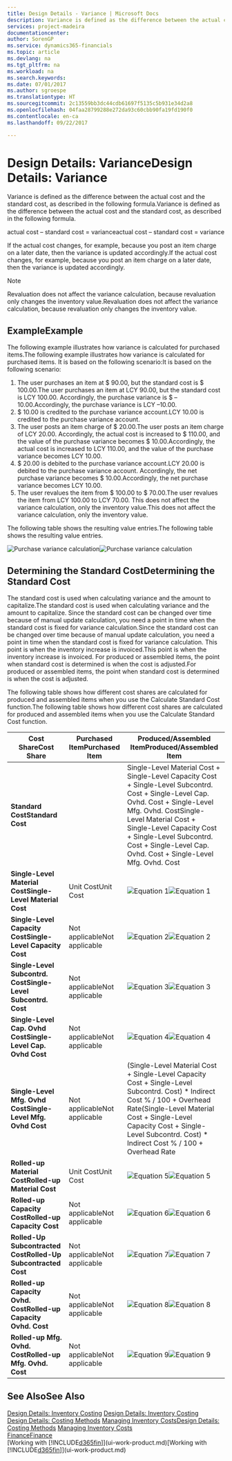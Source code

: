 ```yaml
---
title: Design Details - Variance | Microsoft Docs
description: Variance is defined as the difference between the actual cost and the standard cost, as described in the following formula.
services: project-madeira
documentationcenter: 
author: SorenGP
ms.service: dynamics365-financials
ms.topic: article
ms.devlang: na
ms.tgt_pltfrm: na
ms.workload: na
ms.search.keywords: 
ms.date: 07/01/2017
ms.author: sgroespe
ms.translationtype: HT
ms.sourcegitcommit: 2c13559bb3dc44cdb61697f5135c5b931e34d2a8
ms.openlocfilehash: 04faa28799288e272da93c60cbb90fa19fd190f0
ms.contentlocale: en-ca
ms.lasthandoff: 09/22/2017

---
```

# <a name="design-details-variance"></a><span data-ttu-id="5f1c1-103">Design Details: Variance</span><span class="sxs-lookup"><span data-stu-id="5f1c1-103">Design Details: Variance</span></span>
<span data-ttu-id="5f1c1-104">Variance is defined as the difference between the actual cost and the standard cost, as described in the following formula.</span><span class="sxs-lookup"><span data-stu-id="5f1c1-104">Variance is defined as the difference between the actual cost and the standard cost, as described in the following formula.</span></span>  

 <span data-ttu-id="5f1c1-105">actual cost – standard cost = variance</span><span class="sxs-lookup"><span data-stu-id="5f1c1-105">actual cost – standard cost = variance</span></span>  

 <span data-ttu-id="5f1c1-106">If the actual cost changes, for example, because you post an item charge on a later date, then the variance is updated accordingly.</span><span class="sxs-lookup"><span data-stu-id="5f1c1-106">If the actual cost changes, for example, because you post an item charge on a later date, then the variance is updated accordingly.</span></span>  

> [!NOTE]  
>  <span data-ttu-id="5f1c1-107">Revaluation does not affect the variance calculation, because revaluation only changes the inventory value.</span><span class="sxs-lookup"><span data-stu-id="5f1c1-107">Revaluation does not affect the variance calculation, because revaluation only changes the inventory value.</span></span>  

## <a name="example"></a><span data-ttu-id="5f1c1-108">Example</span><span class="sxs-lookup"><span data-stu-id="5f1c1-108">Example</span></span>  
 <span data-ttu-id="5f1c1-109">The following example illustrates how variance is calculated for purchased items.</span><span class="sxs-lookup"><span data-stu-id="5f1c1-109">The following example illustrates how variance is calculated for purchased items.</span></span> <span data-ttu-id="5f1c1-110">It is based on the following scenario:</span><span class="sxs-lookup"><span data-stu-id="5f1c1-110">It is based on the following scenario:</span></span>  

1.  <span data-ttu-id="5f1c1-111">The user purchases an item at $ 90.00, but the standard cost is $ 100.00.</span><span class="sxs-lookup"><span data-stu-id="5f1c1-111">The user purchases an item at LCY 90.00, but the standard cost is LCY 100.00.</span></span> <span data-ttu-id="5f1c1-112">Accordingly, the purchase variance is $ –10.00.</span><span class="sxs-lookup"><span data-stu-id="5f1c1-112">Accordingly, the purchase variance is LCY –10.00.</span></span>  
2.  <span data-ttu-id="5f1c1-113">$ 10.00 is credited to the purchase variance account.</span><span class="sxs-lookup"><span data-stu-id="5f1c1-113">LCY 10.00 is credited to the purchase variance account.</span></span>  
3.  <span data-ttu-id="5f1c1-114">The user posts an item charge of $ 20.00.</span><span class="sxs-lookup"><span data-stu-id="5f1c1-114">The user posts an item charge of LCY 20.00.</span></span> <span data-ttu-id="5f1c1-115">Accordingly, the actual cost is increased to $ 110.00, and the value of the purchase variance becomes $ 10.00.</span><span class="sxs-lookup"><span data-stu-id="5f1c1-115">Accordingly, the actual cost is increased to LCY 110.00, and the value of the purchase variance becomes LCY 10.00.</span></span>  
4.  <span data-ttu-id="5f1c1-116">$ 20.00 is debited to the purchase variance account.</span><span class="sxs-lookup"><span data-stu-id="5f1c1-116">LCY 20.00 is debited to the purchase variance account.</span></span> <span data-ttu-id="5f1c1-117">Accordingly, the net purchase variance becomes $ 10.00.</span><span class="sxs-lookup"><span data-stu-id="5f1c1-117">Accordingly, the net purchase variance becomes LCY 10.00.</span></span>  
5.  <span data-ttu-id="5f1c1-118">The user revalues the item from $ 100.00 to $ 70.00.</span><span class="sxs-lookup"><span data-stu-id="5f1c1-118">The user revalues the item from LCY 100.00 to LCY 70.00.</span></span> <span data-ttu-id="5f1c1-119">This does not affect the variance calculation, only the inventory value.</span><span class="sxs-lookup"><span data-stu-id="5f1c1-119">This does not affect the variance calculation, only the inventory value.</span></span>  

 <span data-ttu-id="5f1c1-120">The following table shows the resulting value entries.</span><span class="sxs-lookup"><span data-stu-id="5f1c1-120">The following table shows the resulting value entries.</span></span>  

 <span data-ttu-id="5f1c1-121">![Purchase variance calculation](media/design_details_inventory_costing_11_purchase_variance.png "design_details_inventory_costing_11_purchase_variance")</span><span class="sxs-lookup"><span data-stu-id="5f1c1-121">![Purchase variance calculation](media/design_details_inventory_costing_11_purchase_variance.png "design_details_inventory_costing_11_purchase_variance")</span></span>  

## <a name="determining-the-standard-cost"></a><span data-ttu-id="5f1c1-122">Determining the Standard Cost</span><span class="sxs-lookup"><span data-stu-id="5f1c1-122">Determining the Standard Cost</span></span>  
 <span data-ttu-id="5f1c1-123">The standard cost is used when calculating variance and the amount to capitalize.</span><span class="sxs-lookup"><span data-stu-id="5f1c1-123">The standard cost is used when calculating variance and the amount to capitalize.</span></span> <span data-ttu-id="5f1c1-124">Since the standard cost can be changed over time because of manual update calculation, you need a point in time when the standard cost is fixed for variance calculation.</span><span class="sxs-lookup"><span data-stu-id="5f1c1-124">Since the standard cost can be changed over time because of manual update calculation, you need a point in time when the standard cost is fixed for variance calculation.</span></span> <span data-ttu-id="5f1c1-125">This point is when the inventory increase is invoiced.</span><span class="sxs-lookup"><span data-stu-id="5f1c1-125">This point is when the inventory increase is invoiced.</span></span> <span data-ttu-id="5f1c1-126">For produced or assembled items, the point when standard cost is determined is when the cost is adjusted.</span><span class="sxs-lookup"><span data-stu-id="5f1c1-126">For produced or assembled items, the point when standard cost is determined is when the cost is adjusted.</span></span>  

 <span data-ttu-id="5f1c1-127">The following table shows how different cost shares are calculated for produced and assembled items when you use the Calculate Standard Cost function.</span><span class="sxs-lookup"><span data-stu-id="5f1c1-127">The following table shows how different cost shares are calculated for produced and assembled items when you use the Calculate Standard Cost function.</span></span>  

|<span data-ttu-id="5f1c1-128">Cost Share</span><span class="sxs-lookup"><span data-stu-id="5f1c1-128">Cost Share</span></span>|<span data-ttu-id="5f1c1-129">Purchased Item</span><span class="sxs-lookup"><span data-stu-id="5f1c1-129">Purchased Item</span></span>|<span data-ttu-id="5f1c1-130">Produced/Assembled Item</span><span class="sxs-lookup"><span data-stu-id="5f1c1-130">Produced/Assembled Item</span></span>|  
|----------------|--------------------|------------------------------|  
|<span data-ttu-id="5f1c1-131">**Standard Cost**</span><span class="sxs-lookup"><span data-stu-id="5f1c1-131">**Standard Cost**</span></span>||<span data-ttu-id="5f1c1-132">Single-Level Material Cost + Single-Level Capacity Cost + Single-Level Subcontrd. Cost + Single-Level Cap. Ovhd. Cost + Single-Level Mfg. Ovhd. Cost</span><span class="sxs-lookup"><span data-stu-id="5f1c1-132">Single-Level Material Cost + Single-Level Capacity Cost + Single-Level Subcontrd. Cost + Single-Level Cap. Ovhd. Cost + Single-Level Mfg. Ovhd. Cost</span></span>|  
|<span data-ttu-id="5f1c1-133">**Single-Level Material Cost**</span><span class="sxs-lookup"><span data-stu-id="5f1c1-133">**Single-Level Material Cost**</span></span>|<span data-ttu-id="5f1c1-134">Unit Cost</span><span class="sxs-lookup"><span data-stu-id="5f1c1-134">Unit Cost</span></span>|<span data-ttu-id="5f1c1-135">![Equation 1](media/design_details_inventory_costing_11_equation_1.png "design_details_inventory_costing_11_equation_1")</span><span class="sxs-lookup"><span data-stu-id="5f1c1-135">![Equation 1](media/design_details_inventory_costing_11_equation_1.png "design_details_inventory_costing_11_equation_1")</span></span>|  
|<span data-ttu-id="5f1c1-136">**Single-Level Capacity Cost**</span><span class="sxs-lookup"><span data-stu-id="5f1c1-136">**Single-Level Capacity Cost**</span></span>|<span data-ttu-id="5f1c1-137">Not applicable</span><span class="sxs-lookup"><span data-stu-id="5f1c1-137">Not applicable</span></span>|<span data-ttu-id="5f1c1-138">![Equation 2](media/design_details_inventory_costing_11_equation_2.png "design_details_inventory_costing_11_equation_2")</span><span class="sxs-lookup"><span data-stu-id="5f1c1-138">![Equation 2](media/design_details_inventory_costing_11_equation_2.png "design_details_inventory_costing_11_equation_2")</span></span>|  
|<span data-ttu-id="5f1c1-139">**Single-Level Subcontrd. Cost**</span><span class="sxs-lookup"><span data-stu-id="5f1c1-139">**Single-Level Subcontrd. Cost**</span></span>|<span data-ttu-id="5f1c1-140">Not applicable</span><span class="sxs-lookup"><span data-stu-id="5f1c1-140">Not applicable</span></span>|<span data-ttu-id="5f1c1-141">![Equation 3](media/design_details_inventory_costing_11_equation_3.png "design_details_inventory_costing_11_equation_3")</span><span class="sxs-lookup"><span data-stu-id="5f1c1-141">![Equation 3](media/design_details_inventory_costing_11_equation_3.png "design_details_inventory_costing_11_equation_3")</span></span>|  
|<span data-ttu-id="5f1c1-142">**Single-Level Cap. Ovhd Cost**</span><span class="sxs-lookup"><span data-stu-id="5f1c1-142">**Single-Level Cap. Ovhd Cost**</span></span>|<span data-ttu-id="5f1c1-143">Not applicable</span><span class="sxs-lookup"><span data-stu-id="5f1c1-143">Not applicable</span></span>|<span data-ttu-id="5f1c1-144">![Equation 4](media/design_details_inventory_costing_11_equation_4.png "design_details_inventory_costing_11_equation_4")</span><span class="sxs-lookup"><span data-stu-id="5f1c1-144">![Equation 4](media/design_details_inventory_costing_11_equation_4.png "design_details_inventory_costing_11_equation_4")</span></span>|  
|<span data-ttu-id="5f1c1-145">**Single-Level Mfg. Ovhd Cost**</span><span class="sxs-lookup"><span data-stu-id="5f1c1-145">**Single-Level Mfg. Ovhd Cost**</span></span>|<span data-ttu-id="5f1c1-146">Not applicable</span><span class="sxs-lookup"><span data-stu-id="5f1c1-146">Not applicable</span></span>|<span data-ttu-id="5f1c1-147">(Single-Level Material Cost + Single-Level Capacity Cost + Single-Level Subcontrd. Cost) * Indirect Cost % / 100 + Overhead Rate</span><span class="sxs-lookup"><span data-stu-id="5f1c1-147">(Single-Level Material Cost + Single-Level Capacity Cost + Single-Level Subcontrd. Cost) * Indirect Cost % / 100 + Overhead Rate</span></span>|  
|<span data-ttu-id="5f1c1-148">**Rolled-up Material Cost**</span><span class="sxs-lookup"><span data-stu-id="5f1c1-148">**Rolled-up Material Cost**</span></span>|<span data-ttu-id="5f1c1-149">Unit Cost</span><span class="sxs-lookup"><span data-stu-id="5f1c1-149">Unit Cost</span></span>|<span data-ttu-id="5f1c1-150">![Equation 5](media/design_details_inventory_costing_11_equation_5.png "design_details_inventory_costing_11_equation_5")</span><span class="sxs-lookup"><span data-stu-id="5f1c1-150">![Equation 5](media/design_details_inventory_costing_11_equation_5.png "design_details_inventory_costing_11_equation_5")</span></span>|  
|<span data-ttu-id="5f1c1-151">**Rolled-up Capacity Cost**</span><span class="sxs-lookup"><span data-stu-id="5f1c1-151">**Rolled-up Capacity Cost**</span></span>|<span data-ttu-id="5f1c1-152">Not applicable</span><span class="sxs-lookup"><span data-stu-id="5f1c1-152">Not applicable</span></span>|<span data-ttu-id="5f1c1-153">![Equation 6](media/design_details_inventory_costing_11_equation_6.png "design_details_inventory_costing_11_equation_6")</span><span class="sxs-lookup"><span data-stu-id="5f1c1-153">![Equation 6](media/design_details_inventory_costing_11_equation_6.png "design_details_inventory_costing_11_equation_6")</span></span>|  
|<span data-ttu-id="5f1c1-154">**Rolled-Up Subcontracted Cost**</span><span class="sxs-lookup"><span data-stu-id="5f1c1-154">**Rolled-Up Subcontracted Cost**</span></span>|<span data-ttu-id="5f1c1-155">Not applicable</span><span class="sxs-lookup"><span data-stu-id="5f1c1-155">Not applicable</span></span>|<span data-ttu-id="5f1c1-156">![Equation 7](media/design_details_inventory_costing_11_equation_7.png "design_details_inventory_costing_11_equation_7")</span><span class="sxs-lookup"><span data-stu-id="5f1c1-156">![Equation 7](media/design_details_inventory_costing_11_equation_7.png "design_details_inventory_costing_11_equation_7")</span></span>|  
|<span data-ttu-id="5f1c1-157">**Rolled-up Capacity Ovhd. Cost**</span><span class="sxs-lookup"><span data-stu-id="5f1c1-157">**Rolled-up Capacity Ovhd. Cost**</span></span>|<span data-ttu-id="5f1c1-158">Not applicable</span><span class="sxs-lookup"><span data-stu-id="5f1c1-158">Not applicable</span></span>|<span data-ttu-id="5f1c1-159">![Equation 8](media/design_details_inventory_costing_11_equation_8.png "design_details_inventory_costing_11_equation_8")</span><span class="sxs-lookup"><span data-stu-id="5f1c1-159">![Equation 8](media/design_details_inventory_costing_11_equation_8.png "design_details_inventory_costing_11_equation_8")</span></span>|  
|<span data-ttu-id="5f1c1-160">**Rolled-up Mfg. Ovhd. Cost**</span><span class="sxs-lookup"><span data-stu-id="5f1c1-160">**Rolled-up Mfg. Ovhd. Cost**</span></span>|<span data-ttu-id="5f1c1-161">Not applicable</span><span class="sxs-lookup"><span data-stu-id="5f1c1-161">Not applicable</span></span>|<span data-ttu-id="5f1c1-162">![Equation 9](media/design_details_inventory_costing_11_equation_9.png "design_details_inventory_costing_11_equation_9")</span><span class="sxs-lookup"><span data-stu-id="5f1c1-162">![Equation 9](media/design_details_inventory_costing_11_equation_9.png "design_details_inventory_costing_11_equation_9")</span></span>|  

## <a name="see-also"></a><span data-ttu-id="5f1c1-163">See Also</span><span class="sxs-lookup"><span data-stu-id="5f1c1-163">See Also</span></span>  
 <span data-ttu-id="5f1c1-164">[Design Details: Inventory Costing](design-details-inventory-costing.md) </span><span class="sxs-lookup"><span data-stu-id="5f1c1-164">[Design Details: Inventory Costing](design-details-inventory-costing.md) </span></span>  
 <span data-ttu-id="5f1c1-165">[Design Details: Costing Methods](design-details-costing-methods.md) [Managing Inventory Costs](finance-manage-inventory-costs.md)</span><span class="sxs-lookup"><span data-stu-id="5f1c1-165">[Design Details: Costing Methods](design-details-costing-methods.md) [Managing Inventory Costs](finance-manage-inventory-costs.md)</span></span>  
 [<span data-ttu-id="5f1c1-166">Finance</span><span class="sxs-lookup"><span data-stu-id="5f1c1-166">Finance</span></span>](finance.md)  
 <span data-ttu-id="5f1c1-167">[Working with [!INCLUDE[d365fin](includes/d365fin_md.md)]](ui-work-product.md)</span><span class="sxs-lookup"><span data-stu-id="5f1c1-167">[Working with [!INCLUDE[d365fin](includes/d365fin_md.md)]](ui-work-product.md)</span></span>

